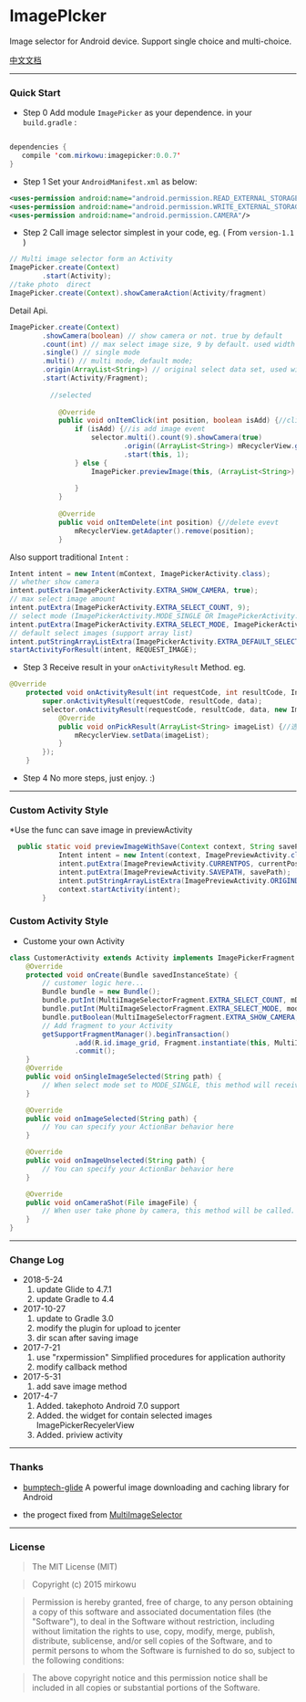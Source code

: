 # ImagePIcker
Image selector for Android device. Support single choice and multi-choice.


[中文文档](README_zh.md)


-------------------

### Quick Start
* Step 0
Add module `ImagePicker` as your dependence. in your `build.gradle` :
```java

dependencies {
   compile 'com.mirkowu:imagepicker:0.0.7'
}
```

* Step 1 
Set your `AndroidManifest.xml` as below:
```xml
<uses-permission android:name="android.permission.READ_EXTERNAL_STORAGE" />
<uses-permission android:name="android.permission.WRITE_EXTERNAL_STORAGE" />
<uses-permission android:name="android.permission.CAMERA"/>

```

* Step 2
Call image selector simplest in your code, eg. ( From `version-1.1` )

``` java
// Multi image selector form an Activity
ImagePicker.create(Context)
        .start(Activity);
//take photo  direct
ImagePicker.create(Context).showCameraAction(Activity/fragment)
```

Detail Api.
``` java
ImagePicker.create(Context)
        .showCamera(boolean) // show camera or not. true by default
        .count(int) // max select image size, 9 by default. used width #.multi()
        .single() // single mode
        .multi() // multi mode, default mode;
        .origin(ArrayList<String>) // original select data set, used width #.multi()
        .start(Activity/Fragment);
        
          //selected 
        
            @Override
            public void onItemClick(int position, boolean isAdd) {//click to preview
                if (isAdd) {//is add image event
                    selector.multi().count(9).showCamera(true)
                            .origin((ArrayList<String>) mRecyclerView.getAdapter().getData())
                            .start(this, 1);
                } else {
                    ImagePicker.previewImage(this, (ArrayList<String>) mRecyclerView.getAdapter().getData(), position);
        
                }
            }
        
            @Override
            public void onItemDelete(int position) {//delete evevt
                mRecyclerView.getAdapter().remove(position);
            }
```

Also support traditional `Intent` :
``` java
Intent intent = new Intent(mContext, ImagePickerActivity.class);
// whether show camera
intent.putExtra(ImagePickerActivity.EXTRA_SHOW_CAMERA, true);
// max select image amount
intent.putExtra(ImagePickerActivity.EXTRA_SELECT_COUNT, 9);
// select mode (ImagePickerActivity.MODE_SINGLE OR ImagePickerActivity.MODE_MULTI)
intent.putExtra(ImagePickerActivity.EXTRA_SELECT_MODE, ImagePickerActivity.MODE_MULTI);
// default select images (support array list)
intent.putStringArrayListExtra(ImagePickerActivity.EXTRA_DEFAULT_SELECTED_LIST, defaultDataArray);
startActivityForResult(intent, REQUEST_IMAGE);
```

* Step 3
Receive result in your `onActivityResult` Method. eg.
```java
@Override
    protected void onActivityResult(int requestCode, int resultCode, Intent data) {
        super.onActivityResult(requestCode, resultCode, data);
        selector.onActivityResult(requestCode, resultCode, data, new ImagePicker.OnPickResultListener() {
            @Override
            public void onPickResult(ArrayList<String> imageList) {//选择的图片列表
                mRecyclerView.setData(imageList);
            }
        });
    }
```

* Step 4
No more steps, just enjoy. :)

-------------------
### Custom Activity Style
*Use the func can save image in previewActivity
```java
  public static void previewImageWithSave(Context context, String savePath, ArrayList<String> originData, int currentPos) {
            Intent intent = new Intent(context, ImagePreviewActivity.class);
            intent.putExtra(ImagePreviewActivity.CURRENTPOS, currentPos);
            intent.putExtra(ImagePreviewActivity.SAVEPATH, savePath);
            intent.putStringArrayListExtra(ImagePreviewActivity.ORIGINDATA, originData);
            context.startActivity(intent);
        }
```
### Custom Activity Style
* Custome your own Activity
```java
class CustomerActivity extends Activity implements ImagePickerFragment.Callback{
	@Override
    protected void onCreate(Bundle savedInstanceState) {
		// customer logic here...
		Bundle bundle = new Bundle();
        bundle.putInt(MultiImageSelectorFragment.EXTRA_SELECT_COUNT, mDefaultCount);
        bundle.putInt(MultiImageSelectorFragment.EXTRA_SELECT_MODE, mode);
        bundle.putBoolean(MultiImageSelectorFragment.EXTRA_SHOW_CAMERA, isShow);
        // Add fragment to your Activity
        getSupportFragmentManager().beginTransaction()
                .add(R.id.image_grid, Fragment.instantiate(this, MultiImageSelectorFragment.class.getName(), bundle))
                .commit();
	}
	@Override
    public void onSingleImageSelected(String path) {
        // When select mode set to MODE_SINGLE, this method will received result from fragment
    }

    @Override
    public void onImageSelected(String path) {
        // You can specify your ActionBar behavior here 
    }

    @Override
    public void onImageUnselected(String path) {
        // You can specify your ActionBar behavior here 
    }

    @Override
    public void onCameraShot(File imageFile) {
        // When user take phone by camera, this method will be called.
    }
}
```



-------------------

### Change Log
* 2018-5-24
    1. update Glide to 4.7.1
    2. update Gradle to 4.4
* 2017-10-27
    1. update to Gradle 3.0
    2. modify the plugin for upload to jcenter
    3. dir scan after saving image
* 2017-7-21
    1. use "rxpermission" Simplified procedures for application authority
    2. modify callback method
* 2017-5-31
    1. add save image method 
* 2017-4-7
    1. Added. takephoto Android 7.0 support
    2. Added. the widget for contain selected images   ImagePickerRecyelerView
    3. Added. priview activity

-------------------

### Thanks
* [bumptech-glide](https://github.com/bumptech/glide) A powerful image downloading and caching library for Android 

* the progect fixed from [MultiImageSelector](https://jitpack.io/#lovetuzitong/MultiImageSelector)

-------------------

### License
>The MIT License (MIT)

>Copyright (c) 2015 mirkowu

>Permission is hereby granted, free of charge, to any person obtaining a copy
of this software and associated documentation files (the "Software"), to deal
in the Software without restriction, including without limitation the rights
to use, copy, modify, merge, publish, distribute, sublicense, and/or sell
copies of the Software, and to permit persons to whom the Software is
furnished to do so, subject to the following conditions:

>The above copyright notice and this permission notice shall be included in all
copies or substantial portions of the Software.
